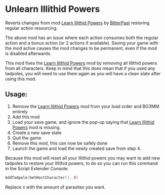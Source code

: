 # Unlearn Illithid Powers

Reverts changes from mod [Learn Illithid Powers](original-mod) by [BitterPast](https://next.nexusmods.com/profile/BitterPast/) restoring regular action resourcing.

The above mod has an issue where each action consumes both the regular action and a bonus action (or 2 actions if available). Saving your game with the mod active causes the mod changes to be permanent, even if the mod is disabled afterwards.

This mod fixes the [Learn Illithid Powers](original-mod) mod by removing all Illithid powers from all characters. Keep in mind that this does mean that if you used any tadpoles, you will need to use them again as you will have a clean slate after using this mod.

## Usage:

1. Remove the [Learn Illithid Powers](original-mod) mod from your load order and BG3MM entirely
1. Add this mod
1. Load your save game, and ignore the pop-up saying that [Learn Illithid Powers](original-mod) mod is missing.
1. Create a new save state
1. Quit the game
1. Remove this mod, this can now be safely done
1. Launch the game and load the newly created save from step 4.

Because this mod will reset all your Illithid powers you may want to add new tadpoles to restore your Illithid powers, to do so you can run this command in the Script Extender Console:

```lua
AddTadpole(GetHostCharacter(), X)
```

Replace `X` with the amount of parasites you want.

[original-mod]: https://www.nexusmods.com/baldursgate3/mods/5606
